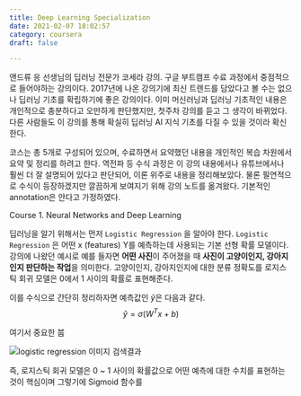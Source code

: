```yaml
---
title: Deep Learning Specialization
date: 2021-02-07 18:02:57
category: coursera
draft: false

---
```


앤드류 응 선생님의 딥러닝 전문가 코세라 강의. 구글 부트캠프 수료 과정에서 중점적으로 들어야하는 강의이다. 2017년에 나온 강의기에 최신 트렌드를 담았다고 볼 수는 없으나 딥러닝 기초를 확립하기에 좋은 강의이다. 이미 머신러닝과 딥러닝 기초적인 내용은 개인적으로 충분하다고 오만하게 판단했지만, 첫주차 강의를 듣고 그 생각이 바뀌었다. 다른 사람들도 이 강의를 통해 확실히 딥러닝 AI 지식 기초를 다질 수 있을 것이라 확신한다.

코스는 총 5개로 구성되어 있으며, 수료하면서 요약했던 내용을 개인적인 복습 차원에서 요약 및 정리를 하려고 한다. 역전파 등 수식 과정은 이 강의 내용에서나 유튜브에서나 훨씬 더 잘 설명되어 있다고 판단되어, 이론 위주로 내용을 정리해보았다. 물론 필연적으로 수식이 등장하겠지만 깔끔하게 보여지기 위해 강의 노트를 옮겨왔다. 기본적인 annotation은 안다고 가정하였다.

Course 1. Neural Networks and Deep Learning

딥러닝을 알기 위해서는 먼저 `Logistic Regression` 을 알아야 한다. `Logistic Regression` 은 어떤 x (features) Y를 예측하는데 사용되는 기본 선형 확률 모델이다. 강의에 나왔던 예시로 예를 들자면 **어떤 사진**이 주어졌을 때 **사진이 고양이인지, 강아지인지 판단하는 작업**을 의미한다. 고양이인지, 강아지인지에 대한 분류 정확도를 로지스틱 회귀 모델은 0에서 1 사이의 확률로 표현해준다. 

이를 수식으로 간단히 정리하자면 예측값인 $\hat{y}$은 다음과 같다.
$$\hat{y} = \sigma(W^Tx + b)$$

여기서 중요한 붑

![logistic regression 이미지 검색결과](https://miro.medium.com/max/2400/1*RqXFpiNGwdiKBWyLJc_E7g.png)


즉, 로지스틱 회귀 모델은 0 ~ 1 사이의 확률값으로 어떤 예측에 대한 수치를 표현하는 것이 핵심이며 그렇기에 Sigmoid 함수를 	
<!--stackedit_data:
eyJoaXN0b3J5IjpbMTczODg0MjAxOSwtMTM3MzU4MDI1XX0=
-->